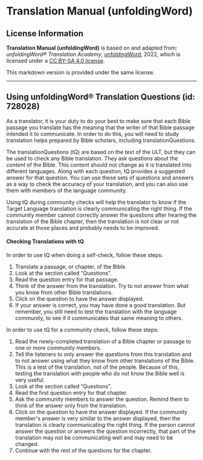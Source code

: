 # Translation Manual (unfoldingWord)

## License Information

**Translation Manual (unfoldingWord)** is based on and adapted from: _unfoldingWord® Translation Academy_, [unfoldingWord](https://unfoldingword.org/utw), 2022, which is licensed under a [CC BY-SA 4.0 license](https://creativecommons.org/licenses/by-sa/4.0/legalcode.en).

This markdown version is provided under the same license.



--------------------------------

## Using unfoldingWord® Translation Questions (id: 728028)

As a translator, it is your duty to do your best to make sure that each Bible passage you translate has the meaning that the writer of that Bible passage intended it to communicate. In order to do this, you will need to study translation helps prepared by Bible scholars, including translationQuestions.

The translationQuestions (tQ) are based on the text of the ULT, but they can be used to check any Bible translation. They ask questions about the *content* of the Bible. This content should not change as it is translated into different languages. Along with each question, tQ provides a suggested answer for that question. You can use these sets of questions and answers as a way to check the accuracy of your translation, and you can also use them with members of the language community.

Using tQ during community checks will help the translator to know if the Target Language translation is clearly communicating the right thing. If the community member cannot correctly answer the questions after hearing the translation of the Bible chapter, then the translation is not clear or not accurate at those places and probably needs to be improved.

#### Checking Translations with tQ

In order to use tQ when doing a self\-check, follow these steps:

1. Translate a passage, or chapter, of the Bible.
2. Look at the section called “Questions”.
3. Read the question entry for that passage.
4. Think of the answer from the translation. Try to not answer from what you know from other Bible translations.
5. Click on the question to have the answer displayed.
6. If your answer is correct, you may have done a good translation. But remember, you still need to test the translation with the language community, to see if it communicates that same meaning to others.

In order to use tQ for a community check, follow these steps:

1. Read the newly\-completed translation of a Bible chapter or passage to one or more community members.
2. Tell the listeners to only answer the questions from this translation and to not answer using what they know from other translations of the Bible. This is a test of the translation, not of the people. Because of this, testing the translation with people who do not know the Bible well is very useful.
3. Look at the section called “Questions”.
4. Read the first question entry for that chapter.
5. Ask the community members to answer the question. Remind them to think of the answer only from the translation.
6. Click on the question to have the answer displayed. If the community member's answer is very similar to the answer displayed, then the translation is clearly communicating the right thing. If the person cannot answer the question or answers the question incorrectly, that part of the translation may not be communicating well and may need to be changed.
7. Continue with the rest of the questions for the chapter.


